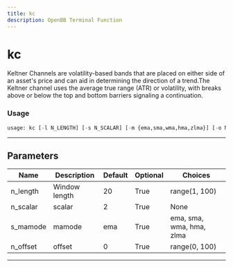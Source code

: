 ```yaml
---
title: kc
description: OpenBB Terminal Function
---
```


# kc

Keltner Channels are volatility-based bands that are placed on either side of an asset's price and can aid in determining the direction of a trend.The Keltner channel uses the average true range (ATR) or volatility, with breaks above or below the top and bottom barriers signaling a continuation.

### Usage

```python
usage: kc [-l N_LENGTH] [-s N_SCALAR] [-m {ema,sma,wma,hma,zlma}] [-o N_OFFSET]
```

---

## Parameters

| Name | Description | Default | Optional | Choices |
| ---- | ----------- | ------- | -------- | ------- |
| n_length | Window length | 20 | True | range(1, 100) |
| n_scalar | scalar | 2 | True | None |
| s_mamode | mamode | ema | True | ema, sma, wma, hma, zlma |
| n_offset | offset | 0 | True | range(0, 100) |
---

